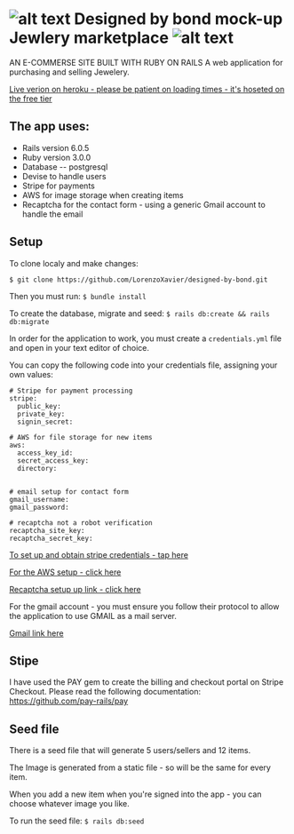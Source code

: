 [logo]: https://github.com/LorenzoXavier/designed-by-bond/blob/8fd46078a9c8e86d5f46aa0002dfa756a36ac58f/app/assets/images/favicon.ico "Logo"

# ![alt text][logo] Designed by bond mock-up Jewlery marketplace ![alt text][logo]

AN E-COMMERSE SITE BUILT WITH RUBY ON RAILS 
A web application for purchasing and selling Jewelery. 

[Live verion on heroku - please be patient on loading times - it's hoseted on the free tier](https://designed-by-bond.herokuapp.com)

## The app uses: 
* Rails version 6.0.5
* Ruby version 3.0.0
* Database -- postgresql
* Devise to handle users
* Stripe for payments 
* AWS for image storage when creating items 
* Recaptcha for the contact form - using a generic Gmail account to handle the email


## Setup
To clone localy and make changes:

``$ git clone https://github.com/LorenzoXavier/designed-by-bond.git``

Then you must run:
``$ bundle install``

To create the database, migrate and seed:
``$ rails db:create && rails db:migrate``

In order for the application to work, you must create a ``credentials.yml`` file and open in your text editor of choice.

You can copy the following code into your credentials file, assigning your own values:

```
# Stripe for payment processing
stripe:
  public_key: 
  private_key: 
  signin_secret: 

# AWS for file storage for new items
aws:
  access_key_id: 
  secret_access_key: 
  directory: 


# email setup for contact form
gmail_username: 
gmail_password: 

# recaptcha not a robot verification
recaptcha_site_key: 
recaptcha_secret_key: 
```

[To set up and obtain stripe credentials - tap here](https://stripe.com)

[For the AWS setup - click here](https://aws.amazon.com/)

[Recaptcha setup up link - click here](https://developers.google.com/recaptcha)

For the gmail account - you must ensure you follow their protocol to allow the application to use GMAIL as a mail server.

[Gmail link here](mail.google.com)

## Stipe

I have used the PAY gem to create the billing and checkout portal on Stripe Checkout. Please read the following documentation:
https://github.com/pay-rails/pay

## Seed file

There is a seed file that will generate 5 users/sellers and 12 items. 

The Image is generated from a static file - so will be the same for every item. 

When you add a new item when you're signed into the app - you can choose whatever image you like.

To run the seed file:
``$ rails db:seed``


